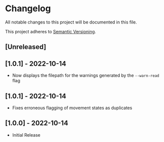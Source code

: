 # Changelog

All notable changes to this project will be documented in this file.

This project adheres to [Semantic Versioning](https://semver.org).

## [Unreleased]

## [1.0.1] - 2022-10-14

* Now displays the filepath for the warnings generated by the `--warn-read` flag

## [1.0.1] - 2022-10-14

* Fixes erroneous flagging of movement states as duplicates

## [1.0.0] - 2022-10-14

* Initial Release